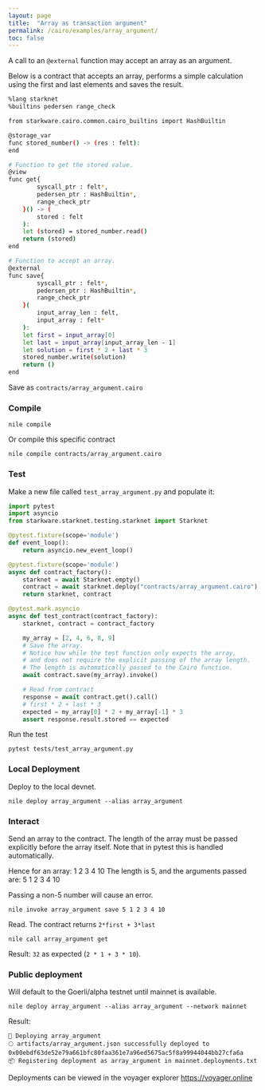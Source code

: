 ```yaml
---
layout: page
title:  "Array as transaction argument"
permalink: /cairo/examples/array_argument/
toc: false
---
```


A call to an `@external` function may accept an array as an argument.

Below is a contract that accepts an array, performs a simple
calculation using the first and last elements and saves the result.

```sh
%lang starknet
%builtins pedersen range_check

from starkware.cairo.common.cairo_builtins import HashBuiltin

@storage_var
func stored_number() -> (res : felt):
end

# Function to get the stored value.
@view
func get{
        syscall_ptr : felt*,
        pedersen_ptr : HashBuiltin*,
        range_check_ptr
    }() -> (
        stored : felt
    ):
    let (stored) = stored_number.read()
    return (stored)
end

# Function to accept an array.
@external
func save{
        syscall_ptr : felt*,
        pedersen_ptr : HashBuiltin*,
        range_check_ptr
    }(
        input_array_len : felt,
        input_array : felt*
    ):
    let first = input_array[0]
    let last = input_array[input_array_len - 1]
    let solution = first * 2 + last * 3
    stored_number.write(solution)
    return ()
end

```
Save as `contracts/array_argument.cairo`

### Compile

```
nile compile
```
Or compile this specific contract
```
nile compile contracts/array_argument.cairo
```

### Test

Make a new file called `test_array_argument.py` and populate it:

```py
import pytest
import asyncio
from starkware.starknet.testing.starknet import Starknet

@pytest.fixture(scope='module')
def event_loop():
    return asyncio.new_event_loop()

@pytest.fixture(scope='module')
async def contract_factory():
    starknet = await Starknet.empty()
    contract = await starknet.deploy("contracts/array_argument.cairo")
    return starknet, contract

@pytest.mark.asyncio
async def test_contract(contract_factory):
    starknet, contract = contract_factory

    my_array = [2, 4, 6, 8, 9]
    # Save the array.
    # Notice how while the test function only expects the array,
    # and does not require the explicit passing of the array length.
    # The length is automatically passed to the Cairo function.
    await contract.save(my_array).invoke()

    # Read from contract
    response = await contract.get().call()
    # first * 2 + last * 3
    expected = my_array[0] * 2 + my_array[-1] * 3
    assert response.result.stored == expected
```
Run the test
```
pytest tests/test_array_argument.py
```

### Local Deployment

Deploy to the local devnet.
```
nile deploy array_argument --alias array_argument
```

### Interact

Send an array to the contract. The length of the array must be passed
explicitly before the array itself. Note that in pytest this is handled
automatically.

Hence for an array: 1 2 3 4 10
The length is 5, and the arguments passed are: 5 1 2 3 4 10

Passing a non-5 number will cause an error.

```
nile invoke array_argument save 5 1 2 3 4 10
```
Read.
The contract returns `2*first + 3*last`
```
nile call array_argument get
```
Result: `32` as expected (`2 * 1 + 3 * 10`).


### Public deployment

Will default to the Goerli/alpha testnet until mainnet is available.
```
nile deploy array_argument --alias array_argument --network mainnet
```
Result:
```
🚀 Deploying array_argument
🌕 artifacts/array_argument.json successfully deployed to 0x00ebdf63de52e79a661bfc80faa361e7a96ed5675ac5f8a99944044bb27cfa6a
📦 Registering deployment as array_argument in mainnet.deployments.txt
```
Deployments can be viewed in the voyager explorer
https://voyager.online
